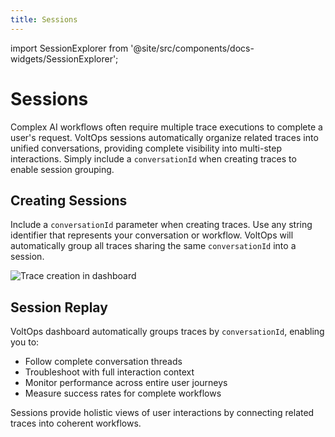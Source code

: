 ```yaml
---
title: Sessions
---
```


import SessionExplorer from '@site/src/components/docs-widgets/SessionExplorer';

# Sessions

Complex AI workflows often require multiple trace executions to complete a user's request. VoltOps sessions automatically organize related traces into unified conversations, providing complete visibility into multi-step interactions. Simply include a `conversationId` when creating traces to enable session grouping.

## Creating Sessions

Include a `conversationId` parameter when creating traces. Use any string identifier that represents your conversation or workflow. VoltOps will automatically group all traces sharing the same `conversationId` into a session.

<SessionExplorer />

![Trace creation in dashboard](https://cdn.voltagent.dev/docs/sdk-doc-demo-screenshots/trace-start.png)

## Session Replay

VoltOps dashboard automatically groups traces by `conversationId`, enabling you to:

- Follow complete conversation threads
- Troubleshoot with full interaction context
- Monitor performance across entire user journeys
- Measure success rates for complete workflows

Sessions provide holistic views of user interactions by connecting related traces into coherent workflows.
